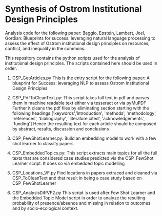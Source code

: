 # Synthesis of Ostrom Institutional Design Principles
Analysis code for the following paper: Baggio, Epstein, Lambert, Joel, Gordian: Blueprints for success: leveraging natural language processing to assess the effect of Ostrom institutional design principles on resources, conflict, and inequality in the commons.

This repository contains the python scripts used for the analysis of institutional design principles. The scripts contained here should be used in order.
1. CSP_GetArticles.py
  This is the entry script for the following paper: A blueprint for Success: leveraging NLP to assess Ostrom Institutional Design Principles
2.  CSP_PdfToCleanText.py:
  This script takes full text in pdf and parses them in machine readable text either via tesseract or via pyMuPDF
  Further it cleans the pdf files by eliminating section starting with the following headings:['keywords','introduction', 'methods',  'methodology', 'references', 'bibliography', 'literature cited', 'acknowledgements', 'funding']
  Hence the resulting text for each article should be composed by abstract, results, discussion and conclusions
4. CSP_FewShotLearner.py:
  Build an embedding model to work with a few shot learner to classify papers

6. CSP_EmbeddedTopics.py:
  This script extracts main topics for all the full texts that are considered case studies predicted via the CSP_FewShot
  Learner script. It does so via embedded topic modelling
7. CSP_Locations_VF.py
   Find locations in papers extraced and cleaned via CSP_ToCleanText and that result in being a case study based on CSP_FewShotLearner

8. CSP_AnalysisDiffVF2.py
This script is used after Few Shot Learner and the Embedded Topic Model script in order to analyze the resulting
probability of presence/absence and missing in relation to outcomes and by socio-ecological context.
